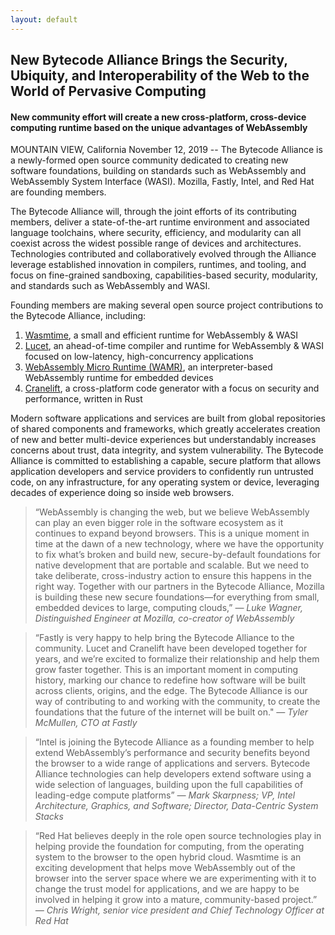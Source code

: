 ```yaml
---
layout: default
---
```


<section>
    <div class="container w-container">
        <div class="width-container" markdown="1">

## New Bytecode Alliance Brings the Security, Ubiquity, and Interoperability of the Web to the World of Pervasive Computing

#### New community effort will create a new cross-platform, cross-device computing runtime based on the unique advantages of WebAssembly

MOUNTAIN VIEW, California November 12, 2019 -- The Bytecode Alliance is a newly-formed open source community dedicated to creating new software foundations, building on standards such as WebAssembly and WebAssembly System Interface (WASI). Mozilla, Fastly, Intel, and Red Hat are founding members.

The Bytecode Alliance will, through the joint efforts of its contributing members, deliver a state-of-the-art runtime environment and associated language toolchains, where security, efficiency, and modularity can all coexist across the widest possible range of devices and architectures. Technologies contributed and collaboratively evolved through the Alliance leverage established innovation in compilers, runtimes, and tooling, and focus on fine-grained sandboxing, capabilities-based security, modularity, and standards such as WebAssembly and WASI.

Founding members are making several open source project contributions to the Bytecode Alliance, including:

1. [Wasmtime](https://github.com/bytecodealliance/wasmtime), a small and efficient runtime for WebAssembly &amp; WASI
2. [Lucet](https://github.com/bytecodealliance/lucet), an ahead-of-time compiler and runtime for WebAssembly &amp; WASI focused on low-latency, high-concurrency applications
3. [WebAssembly Micro Runtime (WAMR)](https://github.com/bytecodealliance/wasm-micro-runtime), an interpreter-based WebAssembly runtime for embedded devices
4. [Cranelift](https://github.com/bytecodealliance/wasmtime/tree/main/cranelift), a cross-platform code generator with a focus on security and performance, written in Rust


Modern software applications and services are built from global repositories of shared components and frameworks, which greatly accelerates creation of new and better multi-device experiences but understandably increases concerns about trust, data integrity, and system vulnerability. The Bytecode Alliance is committed to establishing a capable, secure platform that allows application developers and service providers to confidently run untrusted code, on any infrastructure, for any operating system or device, leveraging decades of experience doing so inside web browsers.


<blockquote>
“WebAssembly is changing the web, but we believe WebAssembly can play an even bigger role in the software ecosystem as it continues to expand beyond browsers. This is a unique moment in time at the dawn of a new technology, where we have the opportunity to fix what’s broken and build new, secure-by-default foundations for native development that are portable and scalable. But we need to take deliberate, cross-industry action to ensure this happens in the right way. Together with our partners in the Bytecode Alliance, Mozilla is building these new secure foundations—for everything from small, embedded devices to large, computing clouds,”
<cite>— Luke Wagner, Distinguished Engineer at Mozilla, co-creator of WebAssembly</cite>
</blockquote>


<blockquote>
“Fastly is very happy to help bring the Bytecode Alliance to the community. Lucet and Cranelift have been developed together for years, and we’re excited to formalize their relationship and help them grow faster together. This is an important moment in computing history, marking our chance to redefine how software will be built across clients, origins, and the edge. The Bytecode Alliance is our way of contributing to and working with the community, to create the foundations that the future of the internet will be built on."
<cite>— Tyler McMullen, CTO at Fastly</cite>
</blockquote>

<blockquote>
“Intel is joining the Bytecode Alliance as a founding member to help extend WebAssembly’s performance and security benefits beyond the browser to a wide range of applications and servers. Bytecode Alliance technologies can help developers extend software using a wide selection of languages, building upon the full capabilities of leading-edge compute platforms”
<cite>— Mark Skarpness; VP, Intel Architecture, Graphics, and Software; Director, Data-Centric System Stacks</cite>
</blockquote>

<blockquote>
“Red Hat believes deeply in the role open source technologies play in helping provide the foundation for computing, from the operating system to the browser to the open hybrid cloud. Wasmtime is an exciting development that helps move WebAssembly out of the browser into the server space where we are experimenting with it to change the trust model for applications, and we are happy to be involved in helping it grow into a mature, community-based project.”
<cite>— Chris Wright, senior vice president and Chief Technology Officer at Red Hat</cite>
</blockquote>


</div>
</div>
</section>
